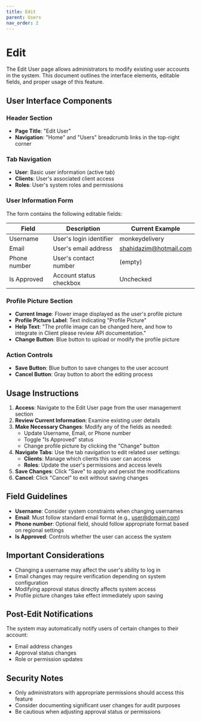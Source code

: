 ```yaml
---
title: Edit
parent: Users
nav_order: 2
---
```


# Edit

The Edit User page allows administrators to modify existing user accounts in the system. This document outlines the interface elements, editable fields, and proper usage of this feature.

## User Interface Components

### Header Section
- **Page Title**: "Edit User"
- **Navigation**: "Home" and "Users" breadcrumb links in the top-right corner

### Tab Navigation
- **User**: Basic user information (active tab)
- **Clients**: User's associated client access
- **Roles**: User's system roles and permissions

### User Information Form
The form contains the following editable fields:

| Field | Description | Current Example |
|-------|-------------|----------------|
| Username | User's login identifier | monkeydelivery |
| Email | User's email address | shahidazim@hotmail.com |
| Phone number | User's contact number | (empty) |
| Is Approved | Account status checkbox | Unchecked |

### Profile Picture Section
- **Current Image**: Flower image displayed as the user's profile picture
- **Profile Picture Label**: Text indicating "Profile Picture"
- **Help Text**: "The profile image can be changed here, and how to integrate in Client please review API documentation."
- **Change Button**: Blue button to upload or modify the profile picture

### Action Controls
- **Save Button**: Blue button to save changes to the user account
- **Cancel Button**: Gray button to abort the editing process

## Usage Instructions

1. **Access**: Navigate to the Edit User page from the user management section
2. **Review Current Information**: Examine existing user details
3. **Make Necessary Changes**: Modify any of the fields as needed:
   - Update Username, Email, or Phone number
   - Toggle "Is Approved" status
   - Change profile picture by clicking the "Change" button
4. **Navigate Tabs**: Use the tab navigation to edit related user settings:
   - **Clients**: Manage which clients this user can access
   - **Roles**: Update the user's permissions and access levels
5. **Save Changes**: Click "Save" to apply and persist the modifications
6. **Cancel**: Click "Cancel" to exit without saving changes

## Field Guidelines

- **Username**: Consider system constraints when changing usernames
- **Email**: Must follow standard email format (e.g., user@domain.com)
- **Phone number**: Optional field, should follow appropriate format based on regional settings
- **Is Approved**: Controls whether the user can access the system

## Important Considerations

- Changing a username may affect the user's ability to log in
- Email changes may require verification depending on system configuration
- Modifying approval status directly affects system access
- Profile picture changes take effect immediately upon saving

## Post-Edit Notifications

The system may automatically notify users of certain changes to their account:
- Email address changes
- Approval status changes
- Role or permission updates

## Security Notes

- Only administrators with appropriate permissions should access this feature
- Consider documenting significant user changes for audit purposes
- Be cautious when adjusting approval status or permissions

